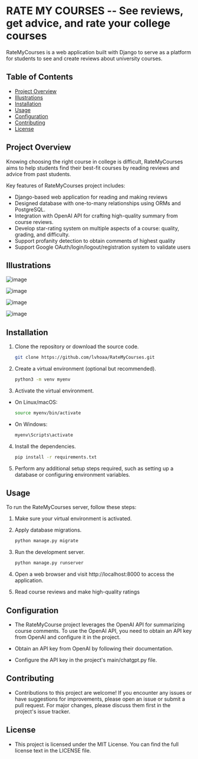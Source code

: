 # RATE MY COURSES -- See reviews, get advice, and rate your college courses 

RateMyCourses is a web application built with Django to serve as a platform for students to see and create reviews about university courses.

## Table of Contents

- [Project Overview](#project-overview)
- [Illustrations](#illustrations)
- [Installation](#installation)
- [Usage](#usage)
- [Configuration](#configuration)
- [Contributing](#contributing)
- [License](#license)

## Project Overview 

Knowing choosing the right course in college is difficult, RateMyCourses aims to help students find their best-fit courses by reading reviews and advice from past students. 

Key features of RateMyCourses project includes: 
- Django-based web application for reading and making reviews
- Designed database with one-to-many relationships using ORMs and PostgreSQL. 
- Integration with OpenAI API for crafting high-quality summary from course reviews.
- Develop star-rating system on multiple aspects of a course: quality, grading, and difficulty.
- Support profanity detection to obtain comments of highest quality
- Support Google OAuth/login/logout/registration system to validate users

## Illustrations

![image](https://github.com/lvhoaa/RateMyCourses/assets/87745938/66926dba-4887-4c44-83cc-6a860a65f53c)

![image](https://github.com/lvhoaa/RateMyCourses/assets/87745938/6759cffa-f29c-4d0e-85b0-4bdba3f97f94)

![image](https://github.com/lvhoaa/RateMyCourses/assets/87745938/d5050169-050b-41d8-8c31-7e9614c0205a)

![image](https://github.com/lvhoaa/RateMyCourses/assets/87745938/d3ed05a5-b416-49c3-8cba-3548990b4c01)

## Installation

1. Clone the repository or download the source code.
   ```bash
   git clone https://github.com/lvhoaa/RateMyCourses.git
2. Create a virtual environment (optional but recommended).
    ```bash
    python3 -m venv myenv
3. Activate the virtual environment.

- On Linux/macOS:
    ```bash
    source myenv/bin/activate

- On Windows:
    ```bash
    myenv\Scripts\activate

4. Install the dependencies.
    ```bash
    pip install -r requirements.txt

5. Perform any additional setup steps required, such as setting up a database or configuring environment variables.

## Usage

To run the RateMyCourses server, follow these steps:

1. Make sure your virtual environment is activated.

2. Apply database migrations.
    ```bash
    python manage.py migrate
3. Run the development server.
    ```bash
    python manage.py runserver
4. Open a web browser and visit http://localhost:8000 to access the application.

5. Read course reviews and make high-quality ratings 

## Configuration
- The RateMyCourse project leverages the OpenAI API for summarizing course comments. To use the OpenAI API, you need to obtain an API key from OpenAI and configure it in the project.

- Obtain an API key from OpenAI by following their documentation.

- Configure the API key in the project's main/chatgpt.py file. 

## Contributing
- Contributions to this project are welcome! If you encounter any issues or have suggestions for improvements, please open an issue or submit a pull request. For major changes, please discuss them first in the project's issue tracker.

## License
- This project is licensed under the MIT License. You can find the full license text in the LICENSE file.
